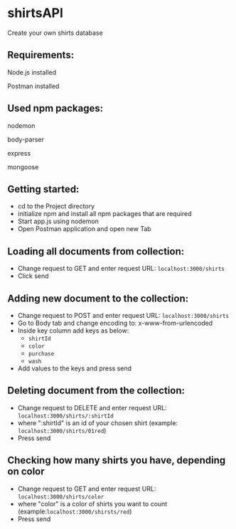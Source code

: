 # shirtsAPI
Create your own shirts database


## Requirements:
<p>Node.js installed</p>
Postman installed</p>

## Used npm packages:
<p>nodemon</p>
<p>body-parser</p>
<p>express</p>
<p>mongoose</p>


## Getting started:

*  cd to the Project directory
*  initialize npm and install all npm packages that are required
*  Start app.js using nodemon
*  Open Postman application and open new Tab



## Loading all documents from collection:

* Change request to GET and enter request URL: `localhost:3000/shirts`
* Click send



## Adding new document to the collection:

* Change request to POST and enter request URL: `localhost:3000/shirts`
* Go to Body tab and change encoding to: x-www-from-urlencoded
* Inside key column add keys as below:
   * `shirtId`
   * `color`
   * `purchase`
   * `wash`
* Add values to the keys and press send




## Deleting document from the collection:

* Change request to DELETE and enter request URL: `localhost:3000/shirts/:shirtId`
 * where ":shirtId" is an id of your chosen shirt (example: `localhost:3000/shirts/01red`)
* Press send




## Checking how many shirts you have, depending on color

* Change request to GET and enter request URL: `localhost:3000/shirts/color`
 * where "color" is a color of shirts you want to count (example:`localhost:3000/shirsts/red`)
* Press send
